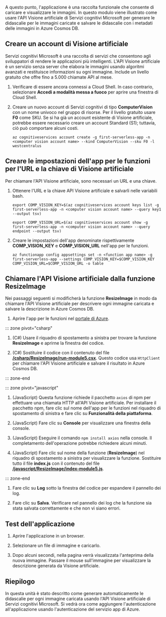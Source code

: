 A questo punto, l'applicazione è una raccolta funzionale che consente di caricare e visualizzare le immagini. In questo modulo viene illustrato come usare l'API Visione artificiale di Servizi cognitivi Microsoft per generare le didascalie per le immagini caricate e salvare le didascalie con i metadati delle immagini in Azure Cosmos DB.

## <a name="create-a-computer-vision-account"></a>Creare un account di Visione artificiale

Servizi cognitivi Microsoft è una raccolta di servizi che consentono agli sviluppatori di rendere le applicazioni più intelligenti. L'API Visione artificiale è un servizio senza server che elabora le immagini usando algoritmi avanzati e restituisce informazioni su ogni immagine. Include un livello gratuito che offre fino a 5.000 chiamate API al mese.

1. Verificare di essere ancora connessi a Cloud Shell. In caso contrario, selezionare **Accedi a modalità messa a fuoco** per aprire una finestra di Cloud Shell. 

1. Creare un nuovo account di Servizi cognitivi di tipo **ComputerVision** con un nome univoco nel gruppo di risorse. Per il livello gratuito usare **F0** come SKU. Se si ha già un account esistente di Visione artificiale, potrebbe essere necessario creare un account Standard (S1); tuttavia, ciò può comportare alcuni costi.

    ```azurecli
    az cognitiveservices account create -g first-serverless-app -n <computer vision account name> --kind ComputerVision --sku F0 -l westcentralus
    ```


## <a name="create-function-app-settings-for-computer-vision-url-and-key"></a>Creare le impostazioni dell'app per le funzioni per l'URL e la chiave di Visione artificiale

Per chiamare l'API Visione artificiale, sono necessari un URL e una chiave.

1. Ottenere l'URL e la chiave API Visione artificiale e salvarli nelle variabili bash.

    ```azurecli
    export COMP_VISION_KEY=$(az cognitiveservices account keys list -g first-serverless-app -n <computer vision account name> --query key1 --output tsv)
    ```
    ```azurecli
    export COMP_VISION_URL=$(az cognitiveservices account show -g first-serverless-app -n <computer vision account name> --query endpoint --output tsv)
    ```

1. Creare le impostazioni dell'app denominate rispettivamente **COMP_VISION_KEY** e **COMP_VISION_URL** nell'app per le funzioni.

    ```azurecli
    az functionapp config appsettings set -n <function app name> -g first-serverless-app --settings COMP_VISION_KEY=$COMP_VISION_KEY COMP_VISION_URL=$COMP_VISION_URL -o table
    ```

## <a name="call-the-computer-vision-api-from-the-resizeimage-function"></a>Chiamare l'API Visione artificiale dalla funzione ResizeImage

Nei passaggi seguenti si modificherà la funzione **ResizeImage** in modo da chiamare l'API Visione artificiale per descrivere ogni immagine caricata e salvare la descrizione in Azure Cosmos DB.

1. Aprire l'app per le funzioni nel [portale di Azure](https://portal.azure.com/?azure-portal=true).

::: zone pivot="csharp"
1. (C#) Usare il riquadro di spostamento a sinistra per trovare la funzione **ResizeImage** e aprirne la finestra del codice.

1. (C#) Sostituire il codice con il contenuto del file [**/csharp/ResizeImage/run-module5.csx**](https://raw.githubusercontent.com/Azure-Samples/functions-first-serverless-web-application/master/csharp/ResizeImage/run-module5.csx). Questo codice usa `HttpClient` per chiamare l'API Visione artificiale e salvare il risultato in Azure Cosmos DB.

::: zone-end

::: zone pivot="javascript"
1. (JavaScript) Questa funzione richiede il pacchetto `axios` di npm per effettuare una chiamata HTTP all'API Visione artificiale. Per installare il pacchetto npm, fare clic sul nome dell'app per le funzioni nel riquadro di spostamento di sinistra e fare clic su **Funzionalità della piattaforma**.

1. (JavaScript) Fare clic su **Console** per visualizzare una finestra della console.

1. (JavaScript) Eseguire il comando `npm install axios` nella console. Il completamento dell'operazione potrebbe richiedere alcuni minuti.

1. (JavaScript) Fare clic sul nome della funzione (**ResizeImage**) nel riquadro di spostamento a sinistra per visualizzare la funzione. Sostituire tutto il file **index.js** con il contenuto del file [**/javascript/ResizeImage/index-module5.js**](https://raw.githubusercontent.com/Azure-Samples/functions-first-serverless-web-application/master/javascript/ResizeImage/index-module5.js).

::: zone-end

1. Fare clic su **Log** sotto la finestra del codice per espandere il pannello dei log.

1. Fare clic su **Salva**. Verificare nel pannello dei log che la funzione sia stata salvata correttamente e che non vi siano errori.


## <a name="test-the-application"></a>Test dell'applicazione

1. Aprire l'applicazione in un browser. 

1. Selezionare un file di immagine e caricarlo.

1. Dopo alcuni secondi, nella pagina verrà visualizzata l'anteprima della nuova immagine. Passare il mouse sull'immagine per visualizzare la descrizione generata da Visione artificiale.

## <a name="summary"></a>Riepilogo

In questa unità è stato descritto come generare automaticamente le didascalie per ogni immagine caricata usando l'API Visione artificiale di Servizi cognitivi Microsoft. Si vedrà ora come aggiungere l'autenticazione all'applicazione usando l'autenticazione del servizio app di Azure.